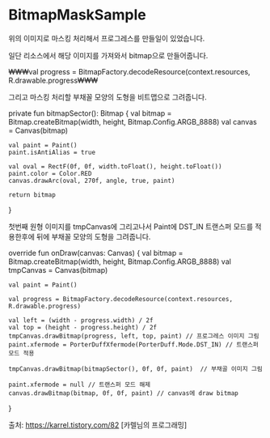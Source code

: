 # BitmapMaskSample

위의 이미지로 마스킹 처리해서 프로그레스를 만들일이 있었습니다.



일단 리소스에서 해당 이미지를 가져와서 bitmap으로 만들어줍니다.

₩₩₩val progress = BitmapFactory.decodeResource(context.resources, R.drawable.progress₩₩₩


그리고 마스킹 처리할 부채꼴 모양의 도형을 비트맵으로 그려줍니다.

private fun bitmapSector(): Bitmap {
    val bitmap = Bitmap.createBitmap(width, height, Bitmap.Config.ARGB_8888)
    val canvas = Canvas(bitmap)

    val paint = Paint()
    paint.isAntiAlias = true

    val oval = RectF(0f, 0f, width.toFloat(), height.toFloat())
    paint.color = Color.RED
    canvas.drawArc(oval, 270f, angle, true, paint)

    return bitmap
}


첫번째 원형 이미지를 tmpCanvas에 그리고나서 Paint에 DST_IN 트랜스퍼 모드를 적용한후에 뒤에 부채꼴 모양의 도형을 그려줍니다.

override fun onDraw(canvas: Canvas) {
    val bitmap = Bitmap.createBitmap(width, height, Bitmap.Config.ARGB_8888)
    val tmpCanvas = Canvas(bitmap)

    val paint = Paint()

    val progress = BitmapFactory.decodeResource(context.resources, R.drawable.progress)

    val left = (width - progress.width) / 2f
    val top = (height - progress.height) / 2f
    tmpCanvas.drawBitmap(progress, left, top, paint) // 프로그레스 이미지 그림
    paint.xfermode = PorterDuffXfermode(PorterDuff.Mode.DST_IN) // 트랜스퍼모드 적용

    tmpCanvas.drawBitmap(bitmapSector(), 0f, 0f, paint)  // 부채골 이미지 그림

    paint.xfermode = null // 트랜스퍼 모드 해제
    canvas.drawBitmap(bitmap, 0f, 0f, paint) // canvas에 draw bitmap
}


출처: https://karrel.tistory.com/82 [카렐님의 프로그래밍]
